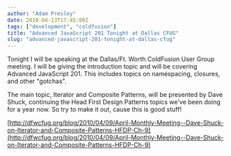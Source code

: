 ```yaml
---
author: "Adam Presley"
date: 2010-04-13T17:45:00Z
tags: ["development", "coldfusion"]
title: "Advanced JavaScript 201 Tonight at Dallas CFUG"
slug: "advanced-javascript-201-tonight-at-dallas-cfug"
---
```


Tonight I will be speaking at the Dallas/Ft. Worth ColdFusion User Group
meeting. I will be giving the introduction topic and will be covering
Advanced JavaScript 201. This includes topics on namespacing, closures,
and other "gotchas".

The main topic, Iterator and Composite Patterns, will be presented by
Dave Shuck, continuing the Head First Design Patterns topics we've been
doing for a year now. So try to make it out, cause this is good stuff!

[http://dfwcfug.org/blog/2010/04/09/April-Monthly-Meeting--Dave-Shuck-on-Iterator-and-Composite-Patterns-HFDP-Ch-9](http://dfwcfug.org/blog/2010/04/09/April-Monthly-Meeting--Dave-Shuck-on-Iterator-and-Composite-Patterns-HFDP-Ch-9)
